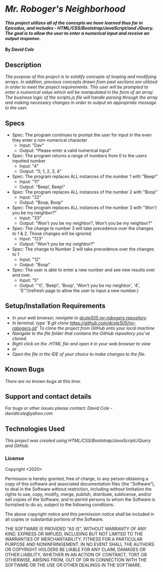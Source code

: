 # _Mr. Roboger's Neighborhood_

#### _This project utilizes all of the concepts we have learned thus far in Epicodus, and includes - HTML/CSS/Bootstrap/JavaScript/and JQuery. The goal is to allow the user to enter a numerical input and receive an output response._

#### By _**David Cole**_

## Description

_The purpose of this project is to solidify concepts of looping and modifying arrays. In addition, previous concepts drawn from past sections are utilized in order to meet the project requirements. This user will be prompted to enter a numerical value which will be manipulated in the form of an array. The business logic of the scripts.js file will handle parsing through the array and making necessary changes in order to output an appropriate message to the user._

## Specs

* Spec: The program continues to prompt the user for input in the even they enter a non-numerical character
  * Input: "Dav"
  * Output: "Please enter a valid numerical input"
* Spec: The program returns a range of numbers from 0 to the users inputted number
  * Input: "4"
  * Output: "0, 1, 2, 3, 4"
* Spec: The program replaces ALL instances of the number 1 with "Beep!"
  * Input: "11"
  * Output: "Beep!, Beep!"
* Spec: The program replaces ALL instances of the number 2 with "Boop"
  * Input: "22"
  * Output: "Boop, Boop"
* Spec: The program replaces ALL instances of the number 3 with "Won't you be my neighbor?"
  * Input: "33"
  * Output: "Won't you be my neighbor?, Won't you be my neighbor?"
* Spec: The change to number 3 will take precedence over the changes to 1 & 2. Those changes will be ignored.
  * Input: "123"
  * Output: "Won't you be my neighbor?"
* Spec: The change to Number 2 will take precedence over the changes to 1
  * Input: "12"
  * Output: "Boop"
* Spec: The user is able to enter a new number and see new results over and over.
  * Input: "5"
  * Output: "'0', 'Beep!', 'Boop', 'Won't you be my neighbor', '4', '5'"/(refresh page to allow the user to input a new number.)

## Setup/Installation Requirements

* _In your web browser, navigate to [dcole505 mr-robogers repository](https://github.com/dcole505/mr-robogers)_
* _In terminal, type '$ git clone https://github.com/dcole505/mr-robogers.git' To clone the project from GitHub onto your local machine_
* _Navigate to the file folder that contains the GitHub repository you've cloned._
* _Right click on the .HTML file and open it in your web browser to view_
* _or_
* _Open the file in the IDE of your choice to make changes to the file._

## Known Bugs

_There are no known bugs at this time._

## Support and contact details

_For bugs or other issues please contact: David Cole - davidtcole@yahoo.com_

## Technologies Used

_This project was created using HTML/CSS/Bootstrap/JavaScript/JQuery and GitHub._

### License

Copyright <2020> <David Cole>

Permission is hereby granted, free of charge, to any person obtaining a copy of this software and associated documentation files (the "Software"), to deal in the Software without restriction, including without limitation the rights to use, copy, modify, merge, publish, distribute, sublicense, and/or sell copies of the Software, and to permit persons to whom the Software is furnished to do so, subject to the following conditions:

The above copyright notice and this permission notice shall be included in all copies or substantial portions of the Software.

THE SOFTWARE IS PROVIDED "AS IS", WITHOUT WARRANTY OF ANY KIND, EXPRESS OR IMPLIED, INCLUDING BUT NOT LIMITED TO THE WARRANTIES OF MERCHANTABILITY, FITNESS FOR A PARTICULAR PURPOSE AND NONINFRINGEMENT. IN NO EVENT SHALL THE AUTHORS OR COPYRIGHT HOLDERS BE LIABLE FOR ANY CLAIM, DAMAGES OR OTHER LIABILITY, WHETHER IN AN ACTION OF CONTRACT, TORT OR OTHERWISE, ARISING FROM, OUT OF OR IN CONNECTION WITH THE SOFTWARE OR THE USE OR OTHER DEALINGS IN THE SOFTWARE.